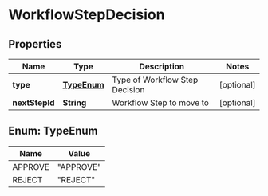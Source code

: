 

# WorkflowStepDecision


## Properties

| Name | Type | Description | Notes |
|------------ | ------------- | ------------- | -------------|
|**type** | [**TypeEnum**](#TypeEnum) | Type of Workflow Step Decision |  [optional] |
|**nextStepId** | **String** | Workflow Step to move to |  [optional] |



## Enum: TypeEnum

| Name | Value |
|---- | -----|
| APPROVE | &quot;APPROVE&quot; |
| REJECT | &quot;REJECT&quot; |



